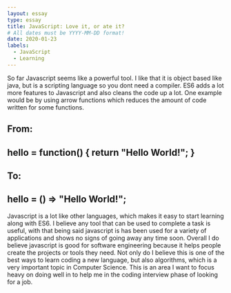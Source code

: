 ```yaml
---
layout: essay
type: essay
title: JavaScript: Love it, or ate it?
# All dates must be YYYY-MM-DD format!
date: 2020-01-23
labels:
  - JavaScript
  - Learning
---
```

So far Javascript seems like a powerful tool. I like that it is object based like java, but is a scripting language so you dont need a compiler. ES6 adds a lot more features to Javascript and also cleans the code up a lot. One example would be by using arrow functions which reduces the amount of code written for some functions.

From: 
---
hello = function() {
  return "Hello World!";
}
---
To:
---
hello = () => "Hello World!";
---

Javascript is a lot like other languages, which makes it easy to start learning along with ES6. I believe any tool that can be used to complete a task is useful, with that being said javascript is has been used for a variety of applications and shows no signs of going away any time soon. Overall I do believe javascript is good for software engineering because it helps people create the projects or tools they need.
Not only do I believe this is one of the best ways to learn coding a new language, but also algorithms, which is a very important topic in Computer Science. This is an area I want to focus heavy on doing well in to help me in the coding interview phase of looking for a job.
